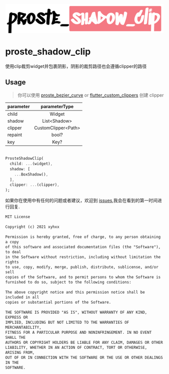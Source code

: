 <img src="https://raw.githubusercontent.com/xyhxx/program_preview/master/logo/shadow_clip.png" />

# proste_shadow_clip

使用clip裁剪widget并包裹阴影，阴影的裁剪路径也会遵循clipper的路径

## Usage

> 你可以使用 <a href="https://github.com/xyhxx/flutter_bezier_curve">proste_bezier_curve</a> or <a href="https://github.com/lohanidamodar/flutter_custom_clippers">flutter_custom_clippers</a> 创建 clipper

| parameter | parameterType |
| :-- | :---: |
| child | Widget | 
| shadow | List\<Shadow\> | 
| clipper | CustomClipper\<Path\> |
| repaint | bool? |
| key | Key? |

``` dart

ProsteShadowClip(
  child: ...(widget),
  shadow: [
    ...BoxShadow(),
  ],
  clipper: ...(clipper),
);

```

如果你在使用中有任何的问题或者建议，欢迎到 <a href="https://github.com/xyhxx/proste_shadow_clip/issues">issues</a>,我会在看到的第一时间进行回复.

```
MIT License

Copyright (c) 2021 xyhxx

Permission is hereby granted, free of charge, to any person obtaining a copy
of this software and associated documentation files (the "Software"), to deal
in the Software without restriction, including without limitation the rights
to use, copy, modify, merge, publish, distribute, sublicense, and/or sell
copies of the Software, and to permit persons to whom the Software is
furnished to do so, subject to the following conditions:

The above copyright notice and this permission notice shall be included in all
copies or substantial portions of the Software.

THE SOFTWARE IS PROVIDED "AS IS", WITHOUT WARRANTY OF ANY KIND, EXPRESS OR
IMPLIED, INCLUDING BUT NOT LIMITED TO THE WARRANTIES OF MERCHANTABILITY,
FITNESS FOR A PARTICULAR PURPOSE AND NONINFRINGEMENT. IN NO EVENT SHALL THE
AUTHORS OR COPYRIGHT HOLDERS BE LIABLE FOR ANY CLAIM, DAMAGES OR OTHER
LIABILITY, WHETHER IN AN ACTION OF CONTRACT, TORT OR OTHERWISE, ARISING FROM,
OUT OF OR IN CONNECTION WITH THE SOFTWARE OR THE USE OR OTHER DEALINGS IN THE
SOFTWARE.

```